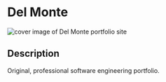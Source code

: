# Del Monte
![cover image of Del Monte portfolio site](https://github.com/wo1vin/portfolio-2/blob/main/assets/readme-img.png?raw=true)
## Description
Original, professional software engineering portfolio.